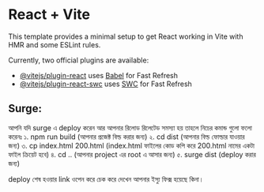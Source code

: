# React + Vite

This template provides a minimal setup to get React working in Vite with HMR and some ESLint rules.

Currently, two official plugins are available:

- [@vitejs/plugin-react](https://github.com/vitejs/vite-plugin-react/blob/main/packages/plugin-react/README.md) uses [Babel](https://babeljs.io/) for Fast Refresh
- [@vitejs/plugin-react-swc](https://github.com/vitejs/vite-plugin-react-swc) uses [SWC](https://swc.rs/) for Fast Refresh


Surge:
------
আপনি যদি surge এ deploy করেন আর আপনার রিলোড রিলেটেড সমস্যা হয় তাহলে নিচের কমান্ড গুলো ফলো করেনঃ 
১. npm run build (আপনার প্রজেক্ট বিল্ড করার জন্য)
২. cd dist (আপনার বিল্ড ফোল্ডার যাওয়ার জন্য)
৩. cp index.html 200.html (index.html ফাইলের কোড কপি করে 200.html নামের একটা ফাইল ক্রিয়েট হবে)
৪. cd .. (আপনার project এর root এ আসার জন্য)
৫. surge dist (deploy করার জন্য)

deploy শেষ হওয়ার link ওপেন করে চেক করে দেখেন আপনার ইস্যু ফিক্স হয়েছে কিনা।